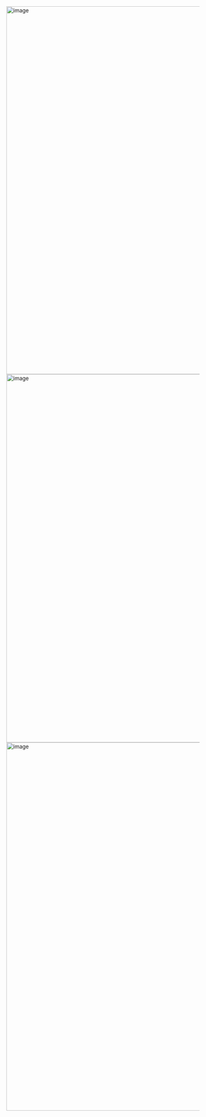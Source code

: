 <img width="959" alt="image" src="https://user-images.githubusercontent.com/72807747/172311580-68f4c0cd-633b-4597-a4cb-07277ec56d90.png">


<img width="960" alt="image" src="https://user-images.githubusercontent.com/72807747/172311644-53248ceb-dadb-43a4-ae7d-0bb59e741473.png">


 <img width="960" alt="image" src="https://user-images.githubusercontent.com/72807747/172311712-2e9bad7a-1e84-45ab-b342-b06df80ad00c.png">

